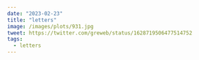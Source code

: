 ```yaml
---
date: "2023-02-23"
title: "letters"
image: /images/plots/931.jpg
tweet: https://twitter.com/greweb/status/1628719506477514752
tags:
  - letters
---
```


